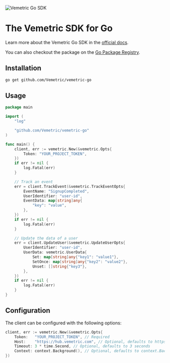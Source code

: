![Vemetric Go SDK](https://github.com/user-attachments/assets/2111bb87-9a4b-4325-8793-df45dede1e6e)

# The Vemetric SDK for Go

Learn more about the Vemetric Go SDK in the [official docs](https://vemetric.com/docs/sdks/go).

You can also checkout the package on the [Go Package Registry](https://pkg.go.dev/github.com/Vemetric/vemetric-go).

## Installation

```bash
go get github.com/Vemetric/vemetric-go
```

## Usage

```go
package main

import (
	"log"

	"github.com/Vemetric/vemetric-go"
)

func main() {
	client, err := vemetric.New(&vemetric.Opts{
		Token: "YOUR_PROJECT_TOKEN",
	})
	if err != nil {
		log.Fatal(err)
	}

	// Track an event
	err = client.TrackEvent(&vemetric.TrackEventOpts{
		EventName: "SignupCompleted",
		UserIdentifier: "user-id",
		EventData: map[string]any{
			"key": "value",
		},
	})
	if err != nil {
		log.Fatal(err)
	}

	// Update the data of a user
	err = client.UpdateUser(&vemetric.UpdateUserOpts{
		UserIdentifier: "user-id",
		UserData: vemetric.UserData{
			Set: map[string]any{"key1": "value1"},
			SetOnce: map[string]any{"key2": "value2"},
			Unset: []string{"key3"},
		},
	})
	if err != nil {
		log.Fatal(err)
	}
}
```

## Configuration

The client can be configured with the following options:

```go
client, err := vemetric.New(&vemetric.Opts{
	Token:   "YOUR_PROJECT_TOKEN", // Required
	Host:    "https://hub.vemetric.com", // Optional, defaults to https://hub.vemetric.com
	Timeout: 3 * time.Second, // Optional, defaults to 3 seconds
	Context: context.Background(), // Optional, defaults to context.Background()
})
```
